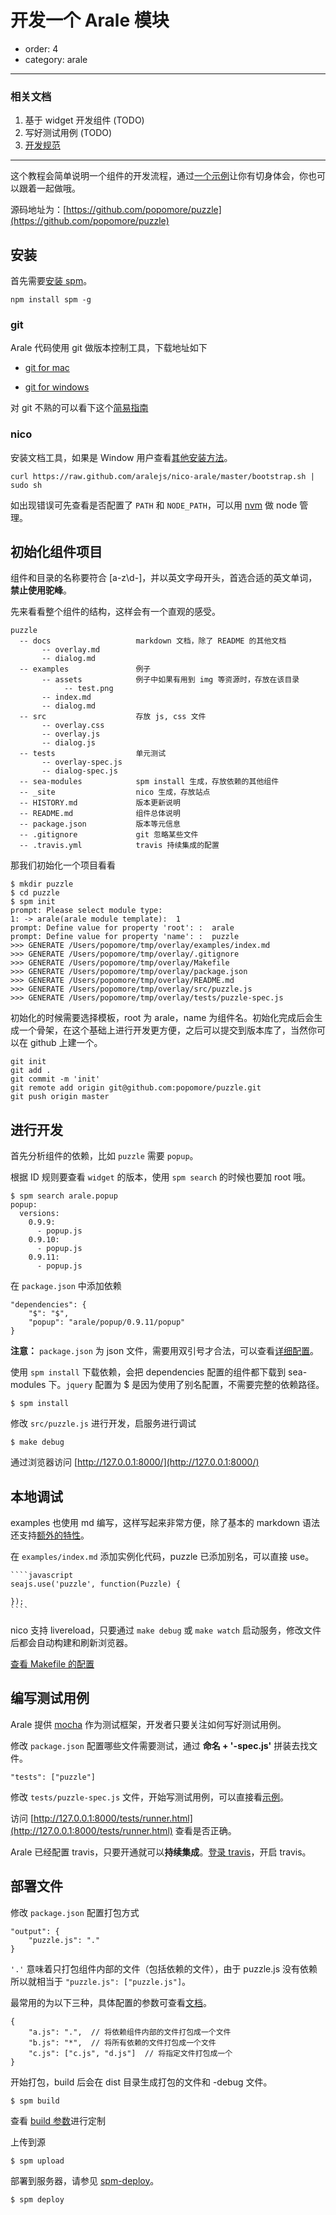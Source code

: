 # 开发一个 Arale 模块

- order: 4
- category: arale

---

### 相关文档

1. 基于 widget 开发组件 (TODO)
2. 写好测试用例 (TODO)
3. [开发规范](http://aralejs.org/docs/rules.html)

---

这个教程会简单说明一个组件的开发流程，通过[一个示例](http://puzzle.chuo.me/examples/)让你有切身体会，你也可以跟着一起做哦。

源码地址为：[https://github.com/popomore/puzzle](https://github.com/popomore/puzzle)

## 安装

首先需要[安装 spm](https://github.com/spmjs/spm/wiki/%E5%AE%89%E8%A3%85)。

```
npm install spm -g
```

### git

Arale 代码使用 git 做版本控制工具，下载地址如下

 -  [git for mac](http://code.google.com/p/git-osx-installer/)

 -  [git for windows ](http://code.google.com/p/msysgit/)

对 git 不熟的可以看下这个[简易指南](http://rogerdudler.github.com/git-guide/index.zh.html)

### nico

安装文档工具，如果是 Window 用户查看[其他安装方法](https://github.com/aralejs/nico-arale#3-%E5%AE%89%E8%A3%85-arale-theme)。

```
curl https://raw.github.com/aralejs/nico-arale/master/bootstrap.sh | sudo sh
```

如出现错误可先查看是否配置了 `PATH` 和 `NODE_PATH`，可以用 [nvm](https://github.com/creationix/nvm) 做 node 管理。

## 初始化组件项目

组件和目录的名称要符合 [a-z\d-]，并以英文字母开头，首选合适的英文单词，**禁止使用驼峰**。

先来看看整个组件的结构，这样会有一个直观的感受。

```
puzzle
  -- docs                   markdown 文档，除了 README 的其他文档
       -- overlay.md
       -- dialog.md
  -- examples               例子
       -- assets            例子中如果有用到 img 等资源时，存放在该目录
            -- test.png
       -- index.md
       -- dialog.md
  -- src                    存放 js, css 文件
       -- overlay.css
       -- overlay.js
       -- dialog.js
  -- tests                  单元测试
       -- overlay-spec.js
       -- dialog-spec.js
  -- sea-modules            spm install 生成，存放依赖的其他组件
  -- _site                  nico 生成，存放站点
  -- HISTORY.md             版本更新说明
  -- README.md              组件总体说明
  -- package.json           版本等元信息
  -- .gitignore             git 忽略某些文件
  -- .travis.yml            travis 持续集成的配置
```

那我们初始化一个项目看看

```
$ mkdir puzzle
$ cd puzzle
$ spm init
prompt: Please select module type:
1: -> arale(arale module template):  1
prompt: Define value for property 'root': :  arale
prompt: Define value for property 'name': :  puzzle
>>> GENERATE /Users/popomore/tmp/overlay/examples/index.md
>>> GENERATE /Users/popomore/tmp/overlay/.gitignore
>>> GENERATE /Users/popomore/tmp/overlay/Makefile
>>> GENERATE /Users/popomore/tmp/overlay/package.json
>>> GENERATE /Users/popomore/tmp/overlay/README.md
>>> GENERATE /Users/popomore/tmp/overlay/src/puzzle.js
>>> GENERATE /Users/popomore/tmp/overlay/tests/puzzle-spec.js
```

初始化的时候需要选择模板，root 为 arale，name 为组件名。初始化完成后会生成一个骨架，在这个基础上进行开发更方便，之后可以提交到版本库了，当然你可以在 github 上建一个。
 
```
git init
git add .
git commit -m 'init'
git remote add origin git@github.com:popomore/puzzle.git
git push origin master
```

## 进行开发

首先分析组件的依赖，比如 `puzzle` 需要 `popup`。

根据 ID 规则要查看 `widget` 的版本，使用 `spm search` 的时候也要加 root 哦。

```
$ spm search arale.popup
popup:
  versions:
    0.9.9:
      - popup.js
    0.9.10:
      - popup.js
    0.9.11:
      - popup.js
```

在 `package.json` 中添加依赖

```
"dependencies": {
    "$": "$",
    "popup": "arale/popup/0.9.11/popup"
}
```

**注意：** `package.json` 为 json 文件，需要用双引号才合法，可以查看[详细配置](https://github.com/spmjs/spm/wiki/package.json)。

使用 `spm install` 下载依赖，会把 dependencies 配置的组件都下载到 sea-modules 下。`jquery` 配置为 $ 是因为使用了别名配置，不需要完整的依赖路径。

```
$ spm install
```

修改 `src/puzzle.js` 进行开发，启服务进行调试

```
$ make debug
```

通过浏览器访问 [http://127.0.0.1:8000/](http://127.0.0.1:8000/)

## 本地调试

examples 也使用 md 编写，这样写起来非常方便，除了基本的 markdown 语法还支持[额外的特性](https://github.com/aralejs/nico-arale#%E6%96%87%E6%A1%A3%E7%BC%96%E8%BE%91)。

在 `examples/index.md` 添加实例化代码，puzzle 已添加别名，可以直接 use。

    ````javascript
    seajs.use('puzzle', function(Puzzle) {
        
    });
    ````

nico 支持 livereload，只要通过 `make debug` 或 `make watch` 启动服务，修改文件后都会自动构建和刷新浏览器。

[查看 Makefile 的配置](https://github.com/aralejs/nico-arale#%E4%BD%BF%E7%94%A8%E8%AF%B4%E6%98%8E)

## 编写测试用例

Arale 提供 [mocha](https://github.com/visionmedia/mocha) 作为测试框架，开发者只要关注如何写好测试用例。

修改 `package.json` 配置哪些文件需要测试，通过 **命名 + '-spec.js'** 拼装去找文件。

```
"tests": ["puzzle"]
```

修改 `tests/puzzle-spec.js` 文件，开始写测试用例，可以直接看[示例](https://github.com/popomore/puzzle/blob/master/tests/puzzle-spec.js)。

访问 [http://127.0.0.1:8000/tests/runner.html](http://127.0.0.1:8000/tests/runner.html) 查看是否正确。

Arale 已经配置 travis，只要开通就可以**持续集成**。[登录 travis](https://travis-ci.org/profile)，开启 travis。

## 部署文件

修改 `package.json` 配置打包方式

```
"output": {
    "puzzle.js": "."
}
```

`'.'` 意味着只打包组件内部的文件（包括依赖的文件），由于 puzzle.js 没有依赖所以就相当于 `"puzzle.js": ["puzzle.js"]`。

最常用的为以下三种，具体配置的参数可查看[文档](https://github.com/spmjs/spm/wiki/package.json-:-output)。

```
{
    "a.js": ".",  // 将依赖组件内部的文件打包成一个文件
    "b.js": "*",  // 将所有依赖的文件打包成一个文件
    "c.js": ["c.js", "d.js"]  // 将指定文件打包成一个
}
```

开始打包，build 后会在 dist 目录生成打包的文件和 -debug 文件。

```
$ spm build
```

查看 [build 参数](https://github.com/spmjs/spm/wiki/%E5%91%BD%E4%BB%A4%E8%A1%8C%E5%8F%82%E6%95%B0)进行定制

上传到源

```
$ spm upload
```

部署到服务器，请参见 [spm-deploy](https://github.com/spmjs/spm/wiki/spm-deploy)。

```
$ spm deploy
```

